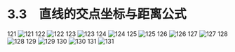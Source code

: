 # 3.3　直线的交点坐标与距离公式

121
![121](../../book/人教版高中数学A版必修2/人教版高中数学A版必修2_121.png)
122
![122](../../book/人教版高中数学A版必修2/人教版高中数学A版必修2_122.png)
123
![123](../../book/人教版高中数学A版必修2/人教版高中数学A版必修2_123.png)
124
![124](../../book/人教版高中数学A版必修2/人教版高中数学A版必修2_124.png)
125
![125](../../book/人教版高中数学A版必修2/人教版高中数学A版必修2_125.png)
126
![126](../../book/人教版高中数学A版必修2/人教版高中数学A版必修2_126.png)
127
![127](../../book/人教版高中数学A版必修2/人教版高中数学A版必修2_127.png)
128
![128](../../book/人教版高中数学A版必修2/人教版高中数学A版必修2_128.png)
129
![129](../../book/人教版高中数学A版必修2/人教版高中数学A版必修2_129.png)
130
![130](../../book/人教版高中数学A版必修2/人教版高中数学A版必修2_130.png)
131
![131](../../book/人教版高中数学A版必修2/人教版高中数学A版必修2_131.png)


